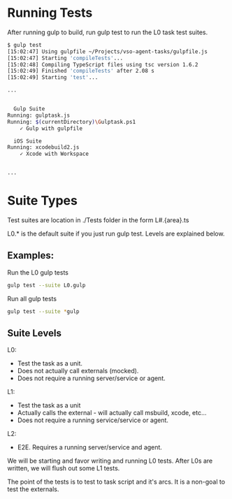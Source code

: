 
# Running Tests

After running gulp to build, run gulp test to run the L0 task test suites.

```bash
$ gulp test
[15:02:47] Using gulpfile ~/Projects/vso-agent-tasks/gulpfile.js
[15:02:47] Starting 'compileTests'...
[15:02:48] Compiling TypeScript files using tsc version 1.6.2
[15:02:49] Finished 'compileTests' after 2.08 s
[15:02:49] Starting 'test'...

...


  Gulp Suite
Running: gulptask.js
Running: $(currentDirectory)\Gulptask.ps1
    ✓ Gulp with gulpfile

  iOS Suite
Running: xcodebuild2.js
    ✓ Xcode with Workspace


...
```

# Suite Types

Test suites are location in ./Tests folder in the form L#.{area}.ts

L0.* is the default suite if you just run gulp test.  Levels are explained below.

## Examples:

Run the L0 gulp tests
```bash
gulp test --suite L0.gulp
```

Run all gulp tests
```bash
gulp test --suite *gulp
```

## Suite Levels

L0: 
  - Test the task as a unit.  
  - Does not actually call externals (mocked).
  - Does not require a running server/service or agent.
  
L1:
  - Test the task as a unit
  - Actually calls the external - will actually call msbuild, xcode, etc...
  - Does not require a running service/service or agent.
  
L2:
  - E2E.  Requires a running server/service and agent.
  
We will be starting and favor writing and running L0 tests.  After L0s are written, we will flush out some L1 tests.

The point of the tests is to test to task script and it's arcs.  It is a non-goal to test the externals.

 